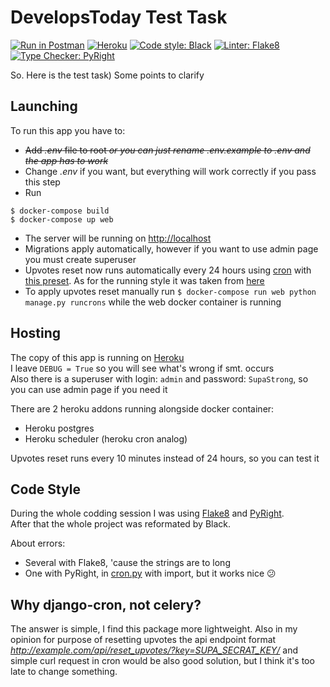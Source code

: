 # DevelopsToday Test Task
[![Run in Postman](https://run.pstmn.io/button.svg)](https://app.getpostman.com/run-collection/18c701636f61fee3f8a8)
[![Heroku](https://www.herokucdn.com/deploy/button.svg)](https://developstoday-test.herokuapp.com)
[![Code style: Black](https://img.shields.io/badge/code%20style-black-000000.svg?style=for-the-badge&logo=appveyor)](https://github.com/psf/black)
[![Linter: Flake8](https://img.shields.io/badge/Linter-Flake8-9cf?style=for-the-badge&logo=appveyor)](https://pypi.org/project/flake8/)
[![Type Checker: PyRight](https://img.shields.io/badge/type%20checker-PyRight-9cf?style=for-the-badge&logo=appveyor)](https://github.com/microsoft/pyright)

So. Here is the test task)
Some points to clarify

## Launching
To run this app you have to:
* ~~Add *.env* file to root *or you can just rename .env.example to .env and the app has to work*~~
* Change *.env* if you want, but everything will work correctly if you pass this step
* Run
```
$ docker-compose build
$ docker-compose up web
```
* The server will be running on [http://localhost](http://localhost)
* Migrations apply automatically, however if you want to use admin page you must create superuser 
* Upvotes reset now runs automatically every 24 hours using [cron](news/bash/cron.sh) with [this preset](news/bash/cron-setup). As for the running style it was taken from [here](https://docs.docker.com/config/containers/multi-service_container/)
* To apply upvotes reset manually run `$ docker-compose run web python manage.py runcrons` while the web docker container is running

## Hosting
The copy of this app is running on [Heroku](https://developstoday-test.herokuapp.com)    
I leave `DEBUG = True` so you will see what's wrong if smt. occurs  
Also there is a superuser with login: `admin` and password: `SupaStrong`, so you can use admin page if you need it

There are 2 heroku addons running alongside docker container:
* Heroku postgres
* Heroku scheduler (heroku cron analog)

Upvotes reset runs every 10 minutes instead of 24 hours, so you can test it

## Code Style
During the whole codding session I was using [Flake8](https://pypi.org/project/flake8/) and [PyRight](https://github.com/microsoft/pyright).  
After that the whole project was reformated by Black.

About errors:
* Several with Flake8, 'cause the strings are to long
* One with PyRight, in [cron.py](news/news/cron.py) with import, but it works nice :confused:

## Why django-cron, not celery?
The answer is simple, I find this package more lightweight.
Also in my opinion for purpose of resetting upvotes the api endpoint format *http://example.com/api/reset_upvotes/?key=SUPA_SECRAT_KEY/* and simple curl request in cron would be also good solution, but I think it's too late to change something.
